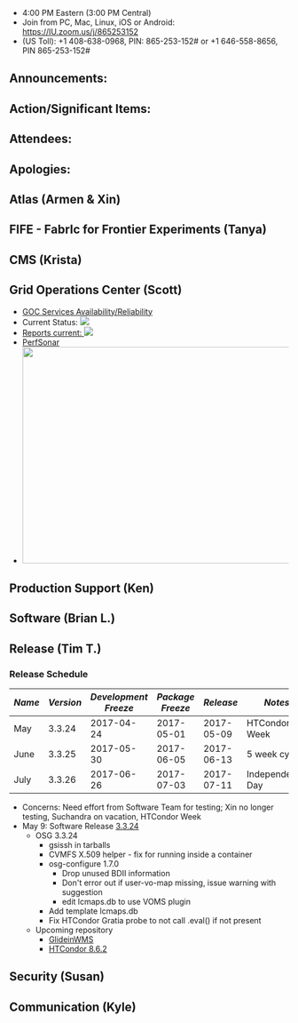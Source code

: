    * 4:00 PM Eastern (3:00 PM Central)
   * Join from PC, Mac, Linux, iOS or Android: https://IU.zoom.us/j/865253152
   * (US Toll): +1 408-638-0968, PIN: 865-253-152# or +1 646-558-8656, PIN 865-253-152#

## Announcements: 

## Action/Significant Items: 

## Attendees: 

## Apologies:

## Atlas (Armen & Xin)

## FIFE - FabrIc for Frontier Experiments (Tanya)

## CMS (Krista)

## Grid Operations Center (Scott)
   * [GOC Services Availability/Reliability](http://tinyurl.com/pre26vw)
   * Current Status: [<img src="http://monitor.grid.iu.edu/availability/production_status.png">](http://monitor.grid.iu.edu/availability/production.html)
   * <a href="http://reports.grid.iu.edu/reports/">Reports current: <img src="http://steige.grid.iu.edu/steige/status_reports.png"></a>
   * [PerfSonar](http://maddash.aglt2.org/maddash-webui/index.cgi?dashboard=OSG\%20Grid\%20Operations\%20Center\%20Test\%20Mesh\%20Config)
   * <img src="http://osg-flock.grid.iu.edu/monitoring/condor/condor_7day.png" width='630' height='390'  /><br>

## Production Support (Ken)

## Software (Brian L.)


## Release (Tim T.)
### Release Schedule
| *Name* | *Version* | *Development Freeze* | *Package Freeze* | *Release* | *Notes* |
| ------ | --------- | -------------------- | ---------------- | --------- | ------- |
| May | 3.3.24 | 2017-04-24 | 2017-05-01 | 2017-05-09 | HTCondor Week |
| June | 3.3.25 | 2017-05-30 | 2017-06-05 | 2017-06-13 | 5 week cycle |
| July | 3.3.26 | 2017-06-26 | 2017-07-03 | 2017-07-11 | Independence Day |
   * Concerns: Need effort from Software Team for testing; Xin no longer testing, Suchandra on vacation, HTCondor Week
   * May 9: Software Release [3.3.24](https://jira.opensciencegrid.org/issues/?filter=15254&jql=project%20%3D%20SOFTWARE%20AND%20labels%20%3D%203.3.24%20ORDER%20BY%20status%20ASC%2C%20priority%20DESC%2C%20assignee%20ASC)
      * OSG 3.3.24
         * gsissh in tarballs
         * CVMFS X.509 helper - fix for running inside a container
         * osg-configure 1.7.0
            * Drop unused BDII information
            * Don't error out if user-vo-map missing, issue warning with suggestion
            * edit lcmaps.db to use VOMS plugin
         * Add template lcmaps.db
         * Fix HTCondor Gratia probe to not call .eval() if not present
      * Upcoming repository
         * [GlideinWMS](http://glideinwms.fnal.gov/doc.v3_3_2/history.html#development)
         * [HTCondor 8.6.2](https://www-auth.cs.wisc.edu/lists/htcondor-world/2017/msg00015.shtml)

## Security (Susan)

## Communication (Kyle)
